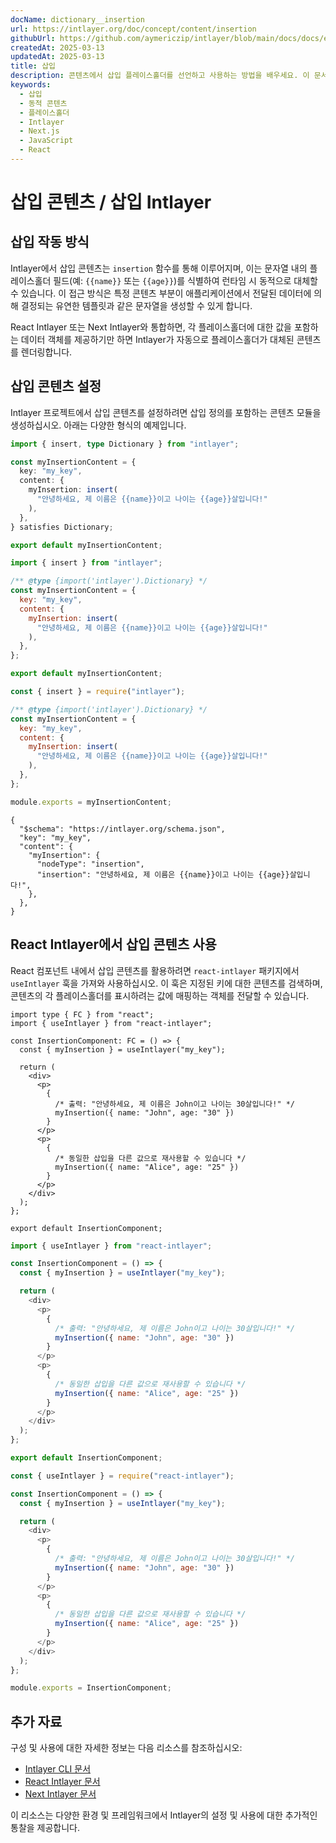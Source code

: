 ```yaml
---
docName: dictionary__insertion
url: https://intlayer.org/doc/concept/content/insertion
githubUrl: https://github.com/aymericzip/intlayer/blob/main/docs/docs/en/dictionary/insertion.md
createdAt: 2025-03-13
updatedAt: 2025-03-13
title: 삽입
description: 콘텐츠에서 삽입 플레이스홀더를 선언하고 사용하는 방법을 배우세요. 이 문서는 사전 정의된 콘텐츠 구조 내에서 값을 동적으로 삽입하는 단계를 안내합니다.
keywords:
  - 삽입
  - 동적 콘텐츠
  - 플레이스홀더
  - Intlayer
  - Next.js
  - JavaScript
  - React
---
```


# 삽입 콘텐츠 / 삽입 Intlayer

## 삽입 작동 방식

Intlayer에서 삽입 콘텐츠는 `insertion` 함수를 통해 이루어지며, 이는 문자열 내의 플레이스홀더 필드(예: `{{name}}` 또는 `{{age}}`)를 식별하여 런타임 시 동적으로 대체할 수 있습니다. 이 접근 방식은 특정 콘텐츠 부분이 애플리케이션에서 전달된 데이터에 의해 결정되는 유연한 템플릿과 같은 문자열을 생성할 수 있게 합니다.

React Intlayer 또는 Next Intlayer와 통합하면, 각 플레이스홀더에 대한 값을 포함하는 데이터 객체를 제공하기만 하면 Intlayer가 자동으로 플레이스홀더가 대체된 콘텐츠를 렌더링합니다.

## 삽입 콘텐츠 설정

Intlayer 프로젝트에서 삽입 콘텐츠를 설정하려면 삽입 정의를 포함하는 콘텐츠 모듈을 생성하십시오. 아래는 다양한 형식의 예제입니다.

```typescript fileName="**/*.content.ts" contentDeclarationFormat="typescript"
import { insert, type Dictionary } from "intlayer";

const myInsertionContent = {
  key: "my_key",
  content: {
    myInsertion: insert(
      "안녕하세요, 제 이름은 {{name}}이고 나이는 {{age}}살입니다!"
    ),
  },
} satisfies Dictionary;

export default myInsertionContent;
```

```javascript fileName="**/*.content.mjs" contentDeclarationFormat="esm"
import { insert } from "intlayer";

/** @type {import('intlayer').Dictionary} */
const myInsertionContent = {
  key: "my_key",
  content: {
    myInsertion: insert(
      "안녕하세요, 제 이름은 {{name}}이고 나이는 {{age}}살입니다!"
    ),
  },
};

export default myInsertionContent;
```

```javascript fileName="**/*.content.cjs" contentDeclarationFormat="commonjs"
const { insert } = require("intlayer");

/** @type {import('intlayer').Dictionary} */
const myInsertionContent = {
  key: "my_key",
  content: {
    myInsertion: insert(
      "안녕하세요, 제 이름은 {{name}}이고 나이는 {{age}}살입니다!"
    ),
  },
};

module.exports = myInsertionContent;
```

```json5 fileName="**/*.content.json" contentDeclarationFormat="json"
{
  "$schema": "https://intlayer.org/schema.json",
  "key": "my_key",
  "content": {
    "myInsertion": {
      "nodeType": "insertion",
      "insertion": "안녕하세요, 제 이름은 {{name}}이고 나이는 {{age}}살입니다!",
    },
  },
}
```

## React Intlayer에서 삽입 콘텐츠 사용

React 컴포넌트 내에서 삽입 콘텐츠를 활용하려면 `react-intlayer` 패키지에서 `useIntlayer` 훅을 가져와 사용하십시오. 이 훅은 지정된 키에 대한 콘텐츠를 검색하며, 콘텐츠의 각 플레이스홀더를 표시하려는 값에 매핑하는 객체를 전달할 수 있습니다.

```tsx fileName="**/*.tsx" codeFormat="typescript"
import type { FC } from "react";
import { useIntlayer } from "react-intlayer";

const InsertionComponent: FC = () => {
  const { myInsertion } = useIntlayer("my_key");

  return (
    <div>
      <p>
        {
          /* 출력: "안녕하세요, 제 이름은 John이고 나이는 30살입니다!" */
          myInsertion({ name: "John", age: "30" })
        }
      </p>
      <p>
        {
          /* 동일한 삽입을 다른 값으로 재사용할 수 있습니다 */
          myInsertion({ name: "Alice", age: "25" })
        }
      </p>
    </div>
  );
};

export default InsertionComponent;
```

```javascript fileName="**/*.mjx" codeFormat="esm"
import { useIntlayer } from "react-intlayer";

const InsertionComponent = () => {
  const { myInsertion } = useIntlayer("my_key");

  return (
    <div>
      <p>
        {
          /* 출력: "안녕하세요, 제 이름은 John이고 나이는 30살입니다!" */
          myInsertion({ name: "John", age: "30" })
        }
      </p>
      <p>
        {
          /* 동일한 삽입을 다른 값으로 재사용할 수 있습니다 */
          myInsertion({ name: "Alice", age: "25" })
        }
      </p>
    </div>
  );
};

export default InsertionComponent;
```

```javascript fileName="**/*.cjs" codeFormat="commonjs"
const { useIntlayer } = require("react-intlayer");

const InsertionComponent = () => {
  const { myInsertion } = useIntlayer("my_key");

  return (
    <div>
      <p>
        {
          /* 출력: "안녕하세요, 제 이름은 John이고 나이는 30살입니다!" */
          myInsertion({ name: "John", age: "30" })
        }
      </p>
      <p>
        {
          /* 동일한 삽입을 다른 값으로 재사용할 수 있습니다 */
          myInsertion({ name: "Alice", age: "25" })
        }
      </p>
    </div>
  );
};

module.exports = InsertionComponent;
```

## 추가 자료

구성 및 사용에 대한 자세한 정보는 다음 리소스를 참조하십시오:

- [Intlayer CLI 문서](https://github.com/aymericzip/intlayer/blob/main/docs/docs/ko/intlayer_cli.md)
- [React Intlayer 문서](https://github.com/aymericzip/intlayer/blob/main/docs/docs/ko/intlayer_with_create_react_app.md)
- [Next Intlayer 문서](https://github.com/aymericzip/intlayer/blob/main/docs/docs/ko/intlayer_with_nextjs_15.md)

이 리소스는 다양한 환경 및 프레임워크에서 Intlayer의 설정 및 사용에 대한 추가적인 통찰을 제공합니다.
